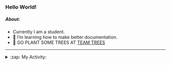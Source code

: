 ### Hello World!

##### About:
- Currently I am a student.
- 🌱 I’m learning how to make better documentation.
- 🌱 GO PLANT SOME TREES AT [TEAM TREES](https://teamtrees.org/)

---
<details>
  <summary>:zap: My Activity:</summary>
  
<!--START_SECTION:waka-->
![Code Time](http://img.shields.io/badge/Code%20Time-1%2C171%20hrs%2027%20mins-blue)

**I'm a Night 🦉** 

```text
🌞 Morning                1904 commits        ███░░░░░░░░░░░░░░░░░░░░░░   10.12 % 
🌆 Daytime                6393 commits        ████████░░░░░░░░░░░░░░░░░   33.99 % 
🌃 Evening                5367 commits        ███████░░░░░░░░░░░░░░░░░░   28.54 % 
🌙 Night                  5142 commits        ███████░░░░░░░░░░░░░░░░░░   27.34 % 
```
📅 **I'm Most Productive on Wednesday** 

```text
Monday                   2655 commits        ████░░░░░░░░░░░░░░░░░░░░░   14.12 % 
Tuesday                  2574 commits        ███░░░░░░░░░░░░░░░░░░░░░░   13.69 % 
Wednesday                4398 commits        ██████░░░░░░░░░░░░░░░░░░░   23.39 % 
Thursday                 2429 commits        ███░░░░░░░░░░░░░░░░░░░░░░   12.92 % 
Friday                   1954 commits        ███░░░░░░░░░░░░░░░░░░░░░░   10.39 % 
Saturday                 1643 commits        ██░░░░░░░░░░░░░░░░░░░░░░░   08.74 % 
Sunday                   3153 commits        ████░░░░░░░░░░░░░░░░░░░░░   16.77 % 
```


📊 **This Week I Spent My Time On** 

```text
🔥 Editors: 
IntelliJ                 4 hrs 56 mins       █████████████████░░░░░░░░   66.16 % 
VS Code                  2 hrs 31 mins       ████████░░░░░░░░░░░░░░░░░   33.84 % 

🐱‍💻 Projects: 
intro                    4 hrs 45 mins       ████████████████░░░░░░░░░   63.77 % 
iris-flower-ml           2 hrs 31 mins       ████████░░░░░░░░░░░░░░░░░   33.84 % 
android-demo             7 mins              ░░░░░░░░░░░░░░░░░░░░░░░░░   01.73 % 
Unknown Project          2 mins              ░░░░░░░░░░░░░░░░░░░░░░░░░   00.65 % 
```


 Last Updated on 25/08/2023 22:09:54 UTC
<!--END_SECTION:waka-->
</details>
